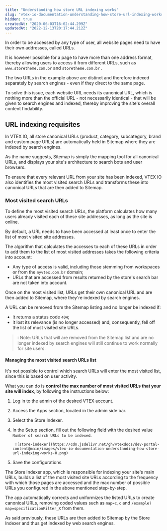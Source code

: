 ```yaml
---
title: "Understanding how store URL indexing works"
slug: "vtex-io-documentation-understanding-how-store-url-indexing-works"
hidden: true
createdAt: "2020-06-03T16:02:44.299Z"
updatedAt: "2022-12-13T20:17:44.212Z"
---
```


In order to be accessed by any type of user, all website pages need to have their own addresses, called URLs.

It is however possible for a page to have more than one address format, thereby allowing users to access it from different URLs, such as `www.storetheme.com.br` and `storetheme.com.br` .

The two URLs in the example above are distinct and therefore indexed separately by search engines - even if they direct to the same page.

To solve this issue, each website URL needs its canonical URL, which is nothing more than the official URL - not necessarily identical - that will be given to search engines and indexed, thereby improving the site's overall content findability.

## URL indexing requisites

In VTEX IO, all store canonical URLs (product, category, subcategory, brand and custom page URLs) are automatically held in Sitemap where they are indexed by search engines.

As the name suggests, Sitemap is simply the mapping tool for all canonical URLs, and displays your site's architecture to search bots and user browsers.

To ensure that every relevant URL from your site has been indexed, VTEX IO also identifies the most visited search URLs and transforms these into canonical URLs that are then added to Sitemap.

### Most visited search URLs

To define the most visited search URLs, the platform calculates how many users already visited each of these site addresses, as long as the site is online.

By default, a URL needs to have been accessed at least once to enter the list of most visited site addresses.

The algorithm that calculates the accesses to each of these URLs in order to add them to the list of most visited addresses takes the following criteria into account:

- Any type of access is valid, including those stemming from workspaces or from the `myvtex.com.br` domain;
- URLs that are accessed from results returned by the store's search bar are not taken into account.

Once on the most visited list, URLs get their own canonical URL and are then added to Sitemap, where they're indexed by search engines.

A URL can be removed from the Sitemap listing and no longer be indexed if:

- It returns a status code `404`;
- It lost its relevance (is no longer accessed) and, consequently, fell off the list of most visited site URLs.

> ℹ️ Note: URLs that will are removed from the Sitemap list and are no longer indexed by search engines will still continue to work normally for site users.

#### Managing the most visited search URLs list

It's not possible to control which search URLs will enter the most visited list, since this is based on user activity.

What you can do is **control the max number of most visited URLs that your site will index**, by following the instructions below:

1. Log in to the admin of the desired VTEX account.
2. Access the Apps section, located in the admin side bar.
3. Select the Store Indexer.
4. In the Setup section, fill out the following field with the desired value `Number of search URLs to be indexed`.

        ![store-indexer](https://cdn.jsdelivr.net/gh/vtexdocs/dev-portal-content@main/images/vtex-io-documentation-understanding-how-store-url-indexing-works-0.png)

5. Save the configurations.

The Store Indexer app, which is responsible for indexing your site's main URLs, builds a list of the most visited site URLs according to the frequency with which those pages are accessed and the max number of possible URLs you configured in the above mentioned step-by-step.

The app automatically corrects and uniformizes the listed URLs to create canonical URLs, removing coded values such as  `map=c,c` and `/example?map=specificationFilter_X` from them.

As said previously, these URLs are then added to Sitemap by the Store Indexer and thus get indexed by web search engines.
